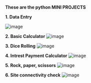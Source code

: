 **These are the python MINI PROJECTS**


**1. Data Entry**

![image](https://github.com/HitehPardeshi/Python_mini_projects/assets/119100439/75e524a6-2e5c-4143-8f52-7fadb2beabef)


**2. Basic Calculator**
![image](https://github.com/HitehPardeshi/Python_mini_projects/assets/119100439/38993ac7-30f6-4a41-ad29-4bc264d569a2)


**3. Dice Rolling**
![image](https://github.com/HitehPardeshi/Python_mini_projects/assets/119100439/7e289ae7-c226-4e1b-9008-af50c345e15c)


 **4. Intrest Payment Calculator**
![image](https://github.com/HitehPardeshi/Python_mini_projects/assets/119100439/45d0914e-6967-44d4-a405-20e6257f9d1b)


**5. Rock, paper, scissors**
![image](https://github.com/HitehPardeshi/Python_mini_projects/assets/119100439/20519bbb-ea4c-4ab1-96ea-3edbd0ec8d00)


**6. Site connectivity check**
![image](https://github.com/HitehPardeshi/Python_mini_projects/assets/119100439/ada7bc66-b60e-4669-9f07-eeb6bc70c27f)
